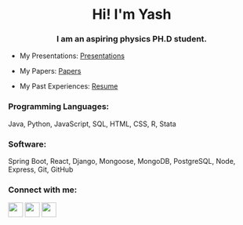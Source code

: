 <h1 align="center">Hi! I'm Yash</h1>
<h3 align="center">I am an aspiring physics PH.D student.</h3>

<!-- <p align="left"> <img src="https://komarev.com/ghpvc/?username=sanand100&label=Profile%20views&color=0e75b6&style=flat" alt="sanand100" /> </p> -->

- My Presentations: [Presentations](https://github.com/AnAppThatMovesYou)

- My Papers:  [Papers](https://github.com/sanand100)

- My Past Experiences: [Resume](https://github.com/sanand100/Resume/blob/main/ShraddhaAnand_Resume.pdf)


<h3 align="left">Programming Languages:</h3>
Java, Python, JavaScript, SQL, HTML, CSS, R, Stata

<h3 align="left">Software:</h3>
Spring Boot, React, Django, Mongoose, MongoDB, PostgreSQL, Node, Express, Git, GitHub

<h3 align="left">Connect with me:</h3>

<a href='https://www.linkedin.com/in/shraddha-anand1/' target="_blank"><img src='https://raw.githubusercontent.com/rahuldkjain/github-profile-readme-generator/master/src/images/icons/Social/linked-in-alt.svg' height='30px' width='30px'></a>
<a href='https://github.com/sanand100' target="_blank"><img src='https://cdn.jsdelivr.net/npm/simple-icons@3.0.1/icons/github.svg' height='30px' width='30px'></a>
<a href="mailto:shraddhaanand2@gmail.com" target='_blank'><img src='https://cdn.pixabay.com/photo/2014/04/03/09/58/email-309491_1280.png' height='30px' width='30px'></a>

